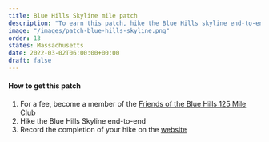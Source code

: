 ```yaml
---
title: Blue Hills Skyline mile patch 
description: "To earn this patch, hike the Blue Hills skyline end-to-end."
image: "/images/patch-blue-hills-skyline.png"
order: 13
states: Massachusetts
date: 2022-03-02T06:00:00+00:00
draft: false
---
```

#### How to get this patch
1. For a fee, become a member of the <a href="https://friendsofthebluehills.org/125mileclub/" target="_blank">Friends of the Blue Hills 125 Mile Club</a>
2. Hike the Blue Hills Skyline end-to-end
3. Record the completion of your hike on the <a href="https://friendsofthebluehills.org/125mileclub/" target="_blank">website</a> 
